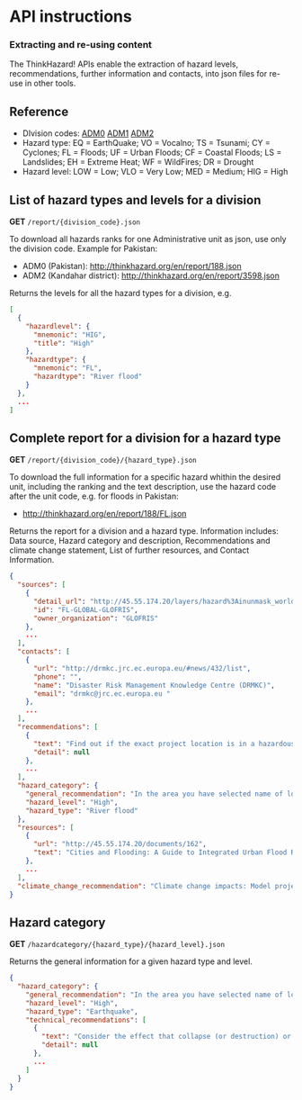 # API instructions
### Extracting and re-using content
The ThinkHazard! APIs enable the extraction of hazard levels, recommendations, further information and contacts, into json files for re-use in other tools. 

## Reference
* DIvision codes: <a href="https://github.com/GFDRR/thinkhazardmethods/blob/master/source/download/ADM0_TH.csv" target="_blank">ADM0</a> <a href="https://github.com/GFDRR/thinkhazardmethods/blob/master/source/download/ADM1_TH.csv" target="_blank">ADM1</a> <a href="https://github.com/GFDRR/thinkhazardmethods/blob/master/source/download/ADM2_TH.csv" target="_blank">ADM2</a> 
* Hazard type: EQ = EarthQuake; VO = Vocalno; TS = Tsunami; CY = Cyclones; FL = Floods; UF = Urban Floods; CF = Coastal Floods; LS = Landslides; EH = Extreme Heat; WF = WildFires; DR = Drought
* Hazard level: LOW = Low; VLO = Very Low; MED = Medium; HIG = High

## List of hazard types and levels for a division

**GET** `/report/{division_code}.json`

To download all hazards ranks for one Administrative unit as json, use only the division code.
Example for Pakistan:

* ADM0 (Pakistan): http://thinkhazard.org/en/report/188.json
* ADM2 (Kandahar district): http://thinkhazard.org/en/report/3598.json

Returns the levels for all the hazard types for a division, e.g.

```json
[
  {
    "hazardlevel": {
      "mnemonic": "HIG",
      "title": "High"
    },
    "hazardtype": {
      "mnemonic": "FL",
      "hazardtype": "River flood"
    }
  },
  ...
]
```

## Complete report for a division for a hazard type

**GET** `/report/{division_code}/{hazard_type}.json`

To download the full information for a specific hazard whithin the desired unit, including the ranking and the text description, use the hazard code after the unit code, e.g. for floods in Pakistan:

* http://thinkhazard.org/en/report/188/FL.json

Returns the report for a division and a hazard type. Information includes: Data source, Hazard category and description, Recommendations and climate change statement, List of further resources, and Contact Information.

```json
{
  "sources": [
    {
      "detail_url": "http://45.55.174.20/layers/hazard%3Ainunmask_world_stream_6tthres_2_t_50",
      "id": "FL-GLOBAL-GLOFRIS",
      "owner_organization": "GLOFRIS"
    },
    ...
  ],
  "contacts": [
    {
      "url": "http://drmkc.jrc.ec.europa.eu/#news/432/list",
      "phone": "",
      "name": "Disaster Risk Management Knowledge Centre (DRMKC)",
      "email": "drmkc@jrc.ec.europa.eu "
    },
    ...
  ],
  "recommendations": [
    {
      "text": "Find out if the exact project location is in a hazardous zone by using local data, e.g. by collecting local information either from river flood hazard maps, by interviewing local governmental organizations, or by hiring international expertise.",
      "detail": null
    },
    ...
  ],
  "hazard_category": {
    "general_recommendation": "In the area you have selected name of location river flood hazard is classified as **high** according to the information that is currently available to this tool. This means that there is a chance of more than 10% that potentially damaging and life-threatening floods occur in the coming 10 years. **Project planning decisions, project design, and construction methods must take into account the level of river flood hazard**. The following is a list of recommendations that could be followed in different phases of the project to help reduce the risk to your project. Please note that these recommendations are generic and not project-specific.",
    "hazard_level": "High",
    "hazard_type": "River flood"
  },
  "resources": [
    {
      "url": "http://45.55.174.20/documents/162",
      "text": "Cities and Flooding: A Guide to Integrated Urban Flood Risk Management for the 21st Century"
    },
    ...
  ],
  "climate_change_recommendation": "Climate change impacts: Model projections are inconsistent in changes in rainfall."
}
```

## Hazard category

**GET** `/hazardcategory/{hazard_type}/{hazard_level}.json`

Returns the general information for a given hazard type and level.

```json
{
  "hazard_category": {
    "general_recommendation": "In the area you have selected name of location earthquake hazard is classified as **high** according to the information that is currently available. This means that there is more than a 20% chance of potentially-damaging earthquake shaking in your project area in the next 50 years. Based on this information, the impact of earthquake **must be considered** in all phases of the project, in particular during design and construction. **Project planning decisions, project design, and construction methods should take into account the level of earthquake hazard**. Further detailed information should be obtained to adequately account for the level of hazard.",
    "hazard_level": "High",
    "hazard_type": "Earthquake",
    "technical_recommendations": [
      {
        "text": "Consider the effect that collapse (or destruction) or serious damage to buildings and infrastructure associated with the planned project could have on the local population and environment.",
        "detail": null
      },
      ...
    ]
  }
}
```